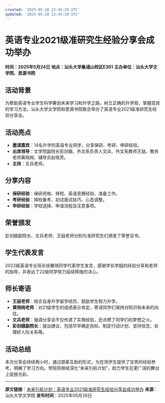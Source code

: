 ```yaml
---
created: '2025-05-28 23:45:29 UTC'
updated: '2025-05-28 23:45:29 UTC'
---
```


# 英语专业2021级准研究生经验分享会成功举办

**时间：2025年5月24日**
**地点：汕头大学桑浦山校区E301**
**主办单位：汕头大学文学院、思源书院**

## 活动背景
为帮助英语专业学生科学筹划未来学习和升学之路，树立正确的升学观，掌握高效的学习方法，汕头大学文学院和思源书院联合举办了英语专业2021级准研究生经验分享会。

## 活动亮点
- **邀请嘉宾**：14名升学的英语专业同学，分享保研、考研、申研经验。
- **出席领导**：文学院副院长彭剑娥、外文系负责人文兵、外文系教师王喆、教务老师黄晓绚、辅导员赵晓芳。
- **主持**：文兵老师。

## 分享内容
- **保研经验**：保研资格、择校、英语竞赛经验、准备工作。
- **考研经验**：择校备考、初试面试技巧、心态调整。
- **申研经验**：学校选择、申请流程及注意事项。

## 荣誉颁发
彭剑娥副院长、文兵老师、王喆老师分别为准研究生们颁发了荣誉证书。

## 学生代表发言
2022级英语专业班长徐雅琦同学代表学生发言，感谢学长学姐的经验分享和老师的指导，并表达了22级同学努力延续辉煌的决心。

## 师长寄语
- **王喆老师**：结合自身升学留学经历，鼓励学生努力升学。
- **黄晓绚老师**：对21级学生的成绩表示肯定，寄语同学们保持对知识和未来的向往。
- **文兵老师**：强调分享会不仅传递了实用经验，还点燃了同学们的梦想之火。
- **彭剑娥副院长**：提出建议，包括尽早确定目标、制定行动计划、坚持信念、处理好人际关系等。

## 活动总结
本次分享会持续两小时，通过朋辈互助的形式，为在场学生提供了宝贵的经验参考，明确了学习方向。学院将继续深化“未来引航计划”，助力学生在更广阔的舞台上绽放光彩。

---

**原文链接**：[未来引航计划｜英语专业2021级准研究生经验分享会成功举办](https://mp.weixin.qq.com/s/AxOstEn6bVM5NGzAhbY1mg)
**来源**：汕头大学文学院
**发布时间**：2025年05月28日

